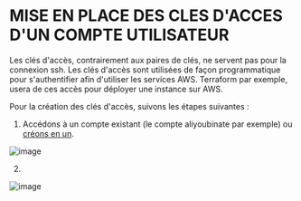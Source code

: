 # MISE EN PLACE DES CLES D'ACCES D'UN COMPTE UTILISATEUR
Les clés d'accès, contrairement aux paires de clés, ne servent pas pour la connexion ssh.
Les clés d'accès sont utilisées de façon programmatique pour s'authentifier afin d'utiliser les services AWS.
Terraform par exemple, usera de ces accès pour déployer une instance sur AWS.

Pour la création des clés d'accès, suivons les étapes suivantes :
1. Accédons à un compte existant (le compte aliyoubinate par exemple) ou [créons en un]().

![image](https://github.com/abiForSofteam/aws/assets/56606441/81fc0777-68cd-4dbb-b535-99ef43455ae4)

2. 

![image](https://github.com/abiForSofteam/aws/assets/56606441/84813085-ce30-4e3c-a762-1d01adef8185)

